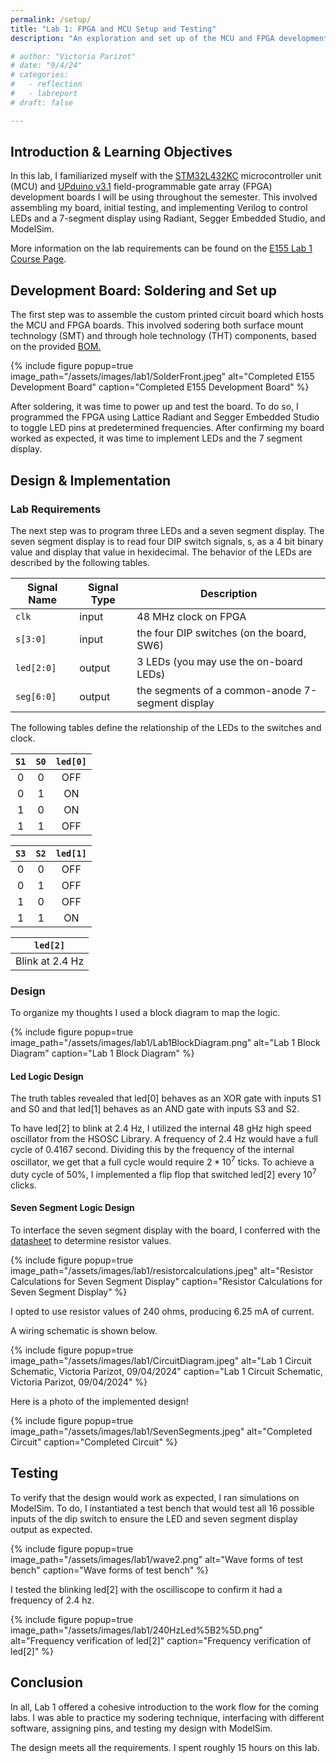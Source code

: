 ```yaml
---
permalink: /setup/
title: "Lab 1: FPGA and MCU Setup and Testing"
description: "An exploration and set up of the MCU and FPGA development boards through assembly, programming, simulation, debugging, and hardware implementation." 

# author: "Victoria Parizot"
# date: "9/4/24"
# categories:
#   - reflection
#   - labreport
# draft: false

---
```

## Introduction & Learning Objectives
<!-- Brief (e.g., 3-5 sentence) description of the main goals of the assignment and what was done. -->
In this lab, I familiarized myself with the [STM32L432KC](https://hmc-e155.github.io/assets/doc/ds11451-stm32l432kc.pdf) microcontroller unit (MCU) and [UPduino v3.1](https://hmc-e155.github.io/assets/doc/FPGA-DS-02008-2-0-iCE40-UltraPlus-Family-Data-Sheet.pdf) field-programmable gate array (FPGA) development boards I will be using throughout the semester. This involved assembling my board, initial testing, and implementing Verilog to control LEDs and a 7-segment display using Radiant, Segger Embedded Studio, and ModelSim.

More information on the lab requirements can be found on the [E155 Lab 1 Course Page](https://hmc-e155.github.io/lab/lab1/).

## Development Board: Soldering and Set up
The first step was to assemble the custom printed circuit board which hosts the MCU and FPGA boards. This involved sodering both surface mount technology (SMT) and through hole technology (THT) components, based on the provided [BOM.](https://hmc-e155.github.io/assets/doc/E155_v4_Dev_Board_BOM.html)

<!-- ![Completed E155 Development Board](/assets/images/lab1/SolderFront.jpeg)  -->

{% include figure popup=true image_path="/assets/images/lab1/SolderFront.jpeg" alt="Completed E155 Development Board" caption="Completed E155 Development Board" %}


After soldering, it was time to power up and test the board. To do so, I programmed the FPGA using Lattice Radiant and Segger Embedded Studio to toggle LED pins at predetermined frequencies. After confirming my board worked as expected, it was time to implement LEDs and the 7 segment display.

## Design & Implementation

### Lab Requirements
The next step was to program three LEDs and a seven segment display. The seven segment display is to read four DIP switch signals, s, as a 4 bit binary value and display that value in hexidecimal. The behavior of the LEDs are described by the following tables. 

<table class="caption-top table">
<thead>
<tr class="header">
<th>Signal Name</th>
<th>Signal Type</th>
<th>Description</th>
</tr>
</thead>
<tbody>
<tr class="odd">
<td><code>clk</code></td>
<td>input</td>
<td>48 MHz clock on FPGA</td>
</tr>
<tr class="even">
<td><code>s[3:0]</code></td>
<td>input</td>
<td>the four DIP switches (on the board, SW6)</td>
</tr>
<tr class="odd">
<td><code>led[2:0]</code></td>
<td>output</td>
<td>3 LEDs (you may use the on-board LEDs)</td>
</tr>
<tr class="even">
<td><code>seg[6:0]</code></td>
<td>output</td>
<td>the segments of a common-anode 7-segment display</td>
</tr>
</tbody>
</table>
<p>The following tables define the relationship of the LEDs to the switches and clock.</p>
<div class="center-table">
<table class="caption-top table">
<thead>
<tr class="header">
<th style="text-align: center;"><code>S1</code></th>
<th style="text-align: center;"><code>S0</code></th>
<th style="text-align: center;"><code>led[0]</code></th>
</tr>
</thead>
<tbody>
<tr class="odd">
<td style="text-align: center;">0</td>
<td style="text-align: center;">0</td>
<td style="text-align: center;">OFF</td>
</tr>
<tr class="even">
<td style="text-align: center;">0</td>
<td style="text-align: center;">1</td>
<td style="text-align: center;">ON</td>
</tr>
<tr class="odd">
<td style="text-align: center;">1</td>
<td style="text-align: center;">0</td>
<td style="text-align: center;">ON</td>
</tr>
<tr class="even">
<td style="text-align: center;">1</td>
<td style="text-align: center;">1</td>
<td style="text-align: center;">OFF</td>
</tr>
</tbody>
</table>
</div>
<div class="center-table">
<table class="caption-top table">
<thead>
<tr class="header">
<th style="text-align: center;"><code>S3</code></th>
<th style="text-align: center;"><code>S2</code></th>
<th style="text-align: center;"><code>led[1]</code></th>
</tr>
</thead>
<tbody>
<tr class="odd">
<td style="text-align: center;">0</td>
<td style="text-align: center;">0</td>
<td style="text-align: center;">OFF</td>
</tr>
<tr class="even">
<td style="text-align: center;">0</td>
<td style="text-align: center;">1</td>
<td style="text-align: center;">OFF</td>
</tr>
<tr class="odd">
<td style="text-align: center;">1</td>
<td style="text-align: center;">0</td>
<td style="text-align: center;">OFF</td>
</tr>
<tr class="even">
<td style="text-align: center;">1</td>
<td style="text-align: center;">1</td>
<td style="text-align: center;">ON</td>
</tr>
</tbody>
</table>
</div>
<div class="center-table">
<table class="caption-top table">
<thead>
<tr class="header">
<th style="text-align: center;"><code>led[2]</code></th>
</tr>
</thead>
<tbody>
<tr class="odd">
<td style="text-align: center;">Blink at 2.4 Hz</td>
</tr>
</tbody>
</table>
</div>

<!-- Explanation of design approach. How did you go about designing and implementing the design? -->
### Design
To organize my thoughts I used a block diagram to map the logic.

<!-- ![Lab 1 Block Diagram](/assets/images/lab1/Lab1BlockDiagram.png)  -->
{% include figure popup=true image_path="/assets/images/lab1/Lab1BlockDiagram.png" alt="Lab 1 Block Diagram" caption="Lab 1 Block Diagram" %}

#### Led Logic Design
The truth tables revealed that led[0] behaves as an XOR gate with inputs S1 and S0 and that led[1] behaves as an AND gate with inputs S3 and S2. 

To have led[2] to blink at 2.4 Hz, I utilized the internal 48 gHz high speed oscillator from the HSOSC Library. A frequency of 2.4 Hz would have a full cycle of 0.4167 second. Dividing this by the frequency of the internal oscillator, we get that a full cycle would require $2*10^7$ ticks. To achieve a duty cycle of 50%, I implemented a flip flop that switched led[2] every $10^7$ clicks. 

#### Seven Segment Logic Design
To interface the seven segment display with the board, I conferred with the [datasheet](https://www.jameco.com/Jameco/Products/ProdDS/335090.pdf) to determine resistor values. 
<!-- datasheet and resitor values: Calculations provided to demonstrate that the current draw for each segment in the seven-segment display is within recommended operating conditions. -->

<!-- ![Resistor Calculations for Seven Segment Display](/assets/images/lab1/resistorcalculations.jpeg)  -->
{% include figure popup=true image_path="/assets/images/lab1/resistorcalculations.jpeg" alt="Resistor Calculations for Seven Segment Display" caption="Resistor Calculations for Seven Segment Display" %}

I opted to use resistor values of 240 ohms, producing 6.25 mA of current. 

A wiring schematic is shown below. 
<!-- ![Lab 1 Circuit Schematic, Victoria Parizot, 09/04/2024](/assets/images/lab1/CircuitDiagram.jpeg)  -->
{% include figure popup=true image_path="/assets/images/lab1/CircuitDiagram.jpeg" alt="Lab 1 Circuit Schematic, Victoria Parizot, 09/04/2024" caption="Lab 1 Circuit Schematic, Victoria Parizot, 09/04/2024" %}


Here is a photo of the implemented design!
<!-- ![Completed Circuit](/assets/images/lab1/SevenSegments.jpeg)  -->
{% include figure popup=true image_path="/assets/images/lab1/SevenSegments.jpeg" alt="Completed Circuit" caption="Completed Circuit" %}

<!-- video of it working -->
## Testing
<!-- Explanation of testing approach. How did you verify your design was behaving as expected? -->
To verify that the design would work as expected, I ran simulations on ModelSim. To do, I instantiated a test bench that would test all 16 possible inputs of the dip switch to ensure the LED and seven segment display output as expected. 

<!-- ![Wave forms of test bench](/assets/images/lab1/wave2.png)  -->
{% include figure popup=true image_path="/assets/images/lab1/wave2.png" alt="Wave forms of test bench" caption="Wave forms of test bench" %}


I tested the blinking led[2] with the oscilliscope to confirm it had a frequency of 2.4 hz.
<!-- ![Frequency verification of led[2]](/assets/images/lab1/240HzLed%5B2%5D.png)  -->

{% include figure popup=true image_path="/assets/images/lab1/240HzLed%5B2%5D.png" alt="Frequency verification of led[2]" caption="Frequency verification of led[2]" %}


<!-- ModelSim simulation (either manually force or automatic testbench) to demonstrate that the design is working properly. -->

## Conclusion
<!-- Statement of whether the design meets all the requirements. If not, list the shortcomings. -->
<!-- Number of hours spent working on the lab are included. -->
In all, Lab 1 offered a cohesive introduction to the work flow for the coming labs. I was able to practice my sodering technique, interfacing with different software, assigning pins, and testing my design with ModelSim. 

The design meets all the requirements. I spent roughly 15 hours on this lab.

